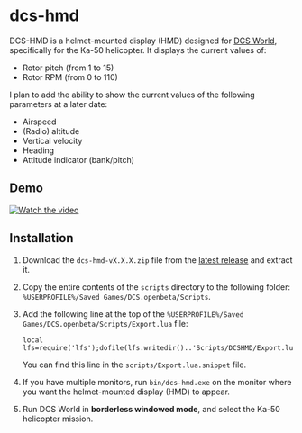 # dcs-hmd

DCS-HMD is a helmet-mounted display (HMD) designed for [DCS World](https://www.digitalcombatsimulator.com/), specifically for the Ka-50 helicopter. It displays the current values of:

- Rotor pitch (from 1 to 15)
- Rotor RPM (from 0 to 110)

I plan to add the ability to show the current values of the following parameters at a later date:

- Airspeed
- (Radio) altitude
- Vertical velocity
- Heading
- Attitude indicator (bank/pitch)

## Demo

[![Watch the video](https://markdown-videos.deta.dev/youtube/zoILcRMmNAw)](https://www.youtube.com/watch?v=zoILcRMmNAw)

## Installation

1. Download the `dcs-hmd-vX.X.X.zip` file from the [latest release](https://github.com/dimchansky/dcs-hmd/releases/latest) and extract it.

2. Copy the entire contents of the `scripts` directory to the following folder:  `%USERPROFILE%/Saved Games/DCS.openbeta/Scripts`.

3. Add the following line at the top of the `%USERPROFILE%/Saved Games/DCS.openbeta/Scripts/Export.lua` file:

       local lfs=require('lfs');dofile(lfs.writedir()..'Scripts/DCSHMD/Export.lua')`

   You can find this line in the `scripts/Export.lua.snippet` file.

4. If you have multiple monitors, run `bin/dcs-hmd.exe` on the monitor where you want the helmet-mounted display (HMD) to appear.

5. Run DCS World in **borderless windowed mode**, and select the Ka-50 helicopter mission.
